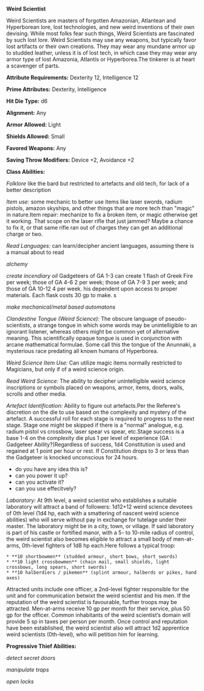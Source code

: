 **Weird Scientist**

Weird Scientists are masters of forgotten Amazonian, Atlantean and Hyperborean lore, lost technologies, and new weird inventions of their own devising. While most folks fear such things, Weird Scientists are fascinated by such lost lore. Weird Scientists may use any weapons, but typically favor lost artifacts or their own creations. They may wear any mundane armor up to studded leather, unless it is of lost tech, in which case they may wear any armor type of lost Amazonia, Atlantis or Hyperborea.The tinkerer is at heart a scavenger of parts.

**Attribute Requirements:** Dexterity 12, Intelligence 12

**Prime Attributes:** Dexterity, Intelligence

**Hit Die Type:** d6

**Alignment:** Any

**Armor Allowed:** Light

**Shields Allowed:** Small

**Favored Weapons:** Any

**Saving Throw Modifiers:** Device +2, Avoidance +2

**Class Abilities:**

*Folklore* like the bard but restricted to artefacts and old tech, for lack of a better description

*Item use:* some mechanic to better use items like laser swords, radium pistols, amazon skyships, and other things that are more tech than "magic" in nature.Item repair: mechanize to fix a broken item, or magic otherwise get it working. That scope on the laser rifle that just jammed? Maybe a chance to fix it, or that same rifle ran out of charges they can get an additional charge or two.

*Read Languages:* can learn/decipher ancient languages, assuming there is a manual about to read

*alchemy*

*create incendiary oil* Gadgeteers of GA 1-3 can create 1 flash of Greek Fire per week; those  of GA 4-6 2 per week; those of GA 7-9 3 per week; and those of GA 10-12 4 per week. his dependent upon access to proper materials. Each flask costs 30 gp to make.
s

*make mechanical/metal based automatons*

*Clandestine Tongue (Weird Science):* The obscure language of pseudo-scientists, a strange tongue in which some words may be unintelligible to an ignorant listener, whereas others might be common yet of alternative meaning. This scientifically opaque tongue is used in conjunction with arcane mathematical formulae. Some call this the tongue of the Anunnaki, a mysterious race predating all known humans of Hyperborea.

*Weird Science Item Use:* Can utilize magic items normally restricted to Magicians, but only if of a weird science origin.

*Read Weird Science:* The ability to decipher unintelligible weird science inscriptions or symbols placed on weapons, armor, items, doors, walls, scrolls and other media.

*Artefact Identification:* Ability to figure out artefacts.Per the Referee's discretion on the die to use based on the complexity and mystery of the artefact. A successful roll for each stage is required to progress to the next stage. Stage one might be skipped if there is a "normal" analogue, e.g. radium pistol vs crossbow, laser spear vs spear, etc.Stage success is a base 1-4 on the complexity die plus 1 per level of experience (GA : Gadgeteer Ability?)Regardless of success, 1d4 Constitution is used and regained at 1 point per hour or rest. If Constitution drops to 3 or less than the Gadgeteer is knocked unconscious for 24 hours.

* do you have any idea this is?
* can you power it up?
* can you activate it?
* can you use effecitvely?

*Laboratory:* At 9th level, a weird scientist who establishes a suitable laboratory will attract a band of followers: 1d12+12 weird science devotees of 0th level (1d4 hp, each with a smattering of nascent weird science abilities) who will serve without pay in exchange for tutelage under their master. The laboratory might be in a city, town, or village. If said laboratory is part of his castle or fortified manor, with a 5- to 10-mile radius of control, the weird scientist also becomes eligible to attract a small body of men-at-arms, 0th-level fighters of 1d8 hp each.Here follows a typical troop:


    * **10 shortbowmen** (studded armour, short bows, short swords)
    * **10 light crossbowmen** (chain mail, small shields, light crossbows, long spears, short swords)
    * **10 halberdiers / pikemen** (splint armour, halberds or pikes, hand axes)


Attracted units include one officer, a 2nd-level fighter responsible for the unit and for communication betwixt the weird scientist and his men. If the reputation of the weird scientist is favourable, further troops may be attracted. Men-at-arms receive 10 gp per month for their service, plus 50 gp for the officer. Common inhabitants of the weird scientist’s domain will provide 5 sp in taxes per person per month. Once control and reputation have been established, the weird scientist also will attract 1d2 apprentice weird scientists (0th-level), who will petition him for learning.

**Progressive Thief Abilities:**

*detect secret doors*

*manipulate traps*

*open locks*
